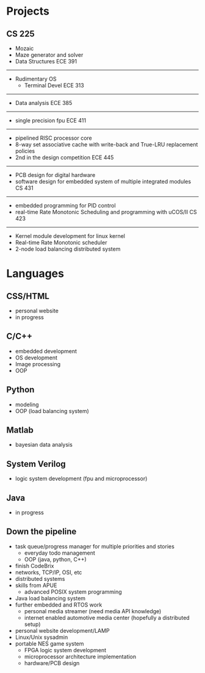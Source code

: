 Projects
===

CS 225
---
- Mozaic
- Maze generator and solver
- Data Structures
ECE 391
---
- Rudimentary OS
	- Terminal Devel
ECE 313
---
- Data analysis
ECE 385
---
- single precision fpu
ECE 411
---
- pipelined RISC processor core
- 8-way set associative cache with write-back and True-LRU replacement policies
- 2nd in the design competition
ECE 445
---
- PCB design for digital hardware
- software design for embedded system of multiple integrated modules
CS 431
---
- embedded programming for PID control
- real-time Rate Monotonic Scheduling and programming with uCOS/II
CS 423
---
- Kernel module development for linux kernel
- Real-time Rate Monotonic scheduler 
- 2-node load balancing distributed system

Languages
===
CSS/HTML
---
- personal website
- in progress

C/C++
---
- embedded development
- OS development
- Image processing
- OOP

Python
---
- modeling
- OOP (load balancing system)

Matlab
---
- bayesian data analysis

System Verilog
---
- logic system development (fpu and microprocessor)

Java
---
- in progress

Down the pipeline
---
- task queue/progress manager for multiple priorities and stories
	- everyday todo management
	- OOP (java, python, C++)
- finish CodeBrix
- networks, TCP/IP, OSI, etc
- distributed systems
- skills from APUE
	- advanced POSIX system programming
- Java load balancing system
- further embedded and RTOS work
	- personal media streamer (need media API knowledge)
	- internet enabled automotive media center (hopefully a distributed setup)
- personal website development/LAMP
- Linux/Unix sysadmin
- portable NES game system
	- FPGA logic system development
	- microprocessor architecture implementation
	- hardware/PCB design
